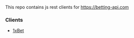 

This repo contains js rest clients for https://betting-api.com


### Clients

- [1xBet](https://github.com/BettingApi/js-rest-client/tree/master/packages/1xbet#README)
